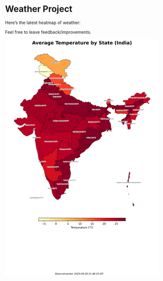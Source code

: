 # Weather Project

Here’s the latest heatmap of weather:

Feel free to leave feedback/improvements.

![India Heatmap](docs/assets/india_heatmap.png?v=DC00FB)
